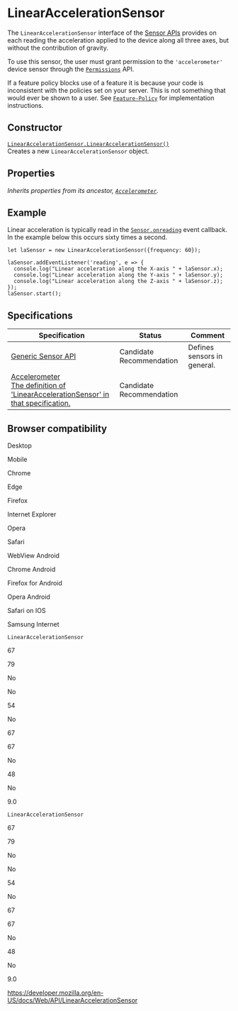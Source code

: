 LinearAccelerationSensor
========================

The `LinearAccelerationSensor` interface of the [Sensor APIs](sensor_apis) provides on each reading the acceleration applied to the device along all three axes, but without the contribution of gravity.

To use this sensor, the user must grant permission to the `'accelerometer'` device sensor through the [`Permissions`](permissions) API.

If a feature policy blocks use of a feature it is because your code is inconsistent with the policies set on your server. This is not something that would ever be shown to a user. See [`Feature-Policy`](https://developer.mozilla.org/en-US/docs/Web/HTTP/Headers/Feature-Policy) for implementation instructions.

Constructor
-----------

[`LinearAccelerationSensor.LinearAccelerationSensor()`](linearaccelerationsensor/linearaccelerationsensor)  
Creates a new `LinearAccelerationSensor` object.

Properties
----------

*Inherits properties from its ancestor, [`Accelerometer`](accelerometer).*

Example
-------

Linear acceleration is typically read in the [`Sensor.onreading`](sensor/onreading) event callback. In the example below this occurs sixty times a second.

    let laSensor = new LinearAccelerationSensor({frequency: 60});

    laSensor.addEventListener('reading', e => {
      console.log("Linear acceleration along the X-axis " + laSensor.x);
      console.log("Linear acceleration along the Y-axis " + laSensor.y);
      console.log("Linear acceleration along the Z-axis " + laSensor.z);
    });
    laSensor.start();

Specifications
--------------

<table><thead><tr class="header"><th>Specification</th><th>Status</th><th>Comment</th></tr></thead><tbody><tr class="odd"><td><a href="https://www.w3.org/TR/generic-sensor/">Generic Sensor API</a></td><td><span class="spec-cr">Candidate Recommendation</span></td><td>Defines sensors in general.</td></tr><tr class="even"><td><a href="https://www.w3.org/TR/accelerometer/#linearaccelerationsensor-interface">Accelerometer<br />
<span class="small">The definition of 'LinearAccelerationSensor' in that specification.</span></a></td><td><span class="spec-cr">Candidate Recommendation</span></td><td></td></tr></tbody></table>

Browser compatibility
---------------------

Desktop

Mobile

Chrome

Edge

Firefox

Internet Explorer

Opera

Safari

WebView Android

Chrome Android

Firefox for Android

Opera Android

Safari on IOS

Samsung Internet

`LinearAccelerationSensor`

67

79

No

No

54

No

67

67

No

48

No

9.0

`LinearAccelerationSensor`

67

79

No

No

54

No

67

67

No

48

No

9.0

<a href="https://developer.mozilla.org/en-US/docs/Web/API/LinearAccelerationSensor" class="_attribution-link">https://developer.mozilla.org/en-US/docs/Web/API/LinearAccelerationSensor</a>
